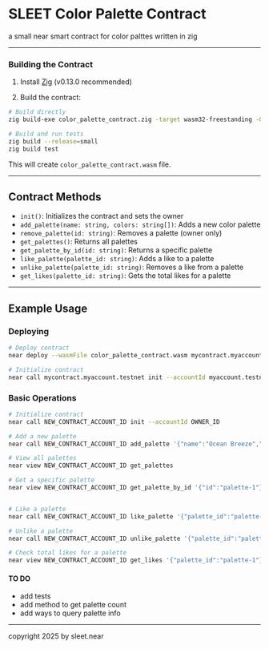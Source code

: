 # SLEET Color Palette Contract
a small near smart contract for color palttes written in zig

---


### Building the Contract

1. Install [Zig](https://ziglang.org/learn/getting-started/#installing-zig) (v0.13.0 recommended)

2. Build the contract:
```bash
# Build directly
zig build-exe color_palette_contract.zig -target wasm32-freestanding -O ReleaseSmall --export=init --export=add_palette --export=remove_palette --export=get_palettes --export=get_palette_by_id --export=like_palette --export=unlike_palette --export=get_likes -fno-entry

# Build and run tests
zig build --release=small
zig build test
```

This will create `color_palette_contract.wasm` file.

---

## Contract Methods

- `init()`: Initializes the contract and sets the owner
- `add_palette(name: string, colors: string[])`: Adds a new color palette
- `remove_palette(id: string)`: Removes a palette (owner only)
- `get_palettes()`: Returns all palettes
- `get_palette_by_id(id: string)`: Returns a specific palette
- `like_palette(palette_id: string)`: Adds a like to a palette
- `unlike_palette(palette_id: string)`: Removes a like from a palette
- `get_likes(palette_id: string)`: Gets the total likes for a palette

---


## Example Usage

### Deploying

```bash
# Deploy contract
near deploy --wasmFile color_palette_contract.wasm mycontract.myaccount.testnet

# Initialize contract
near call mycontract.myaccount.testnet init --accountId myaccount.testnet
```

### Basic Operations
```bash
# Initialize contract
near call NEW_CONTRACT_ACCOUNT_ID init --accountId OWNER_ID

# Add a new palette
near call NEW_CONTRACT_ACCOUNT_ID add_palette '{"name":"Ocean Breeze","colors":["#1B98E0","#247BA0","#006494"]}' --accountId YOUR_ACCOUNT_ID

# View all palettes
near view NEW_CONTRACT_ACCOUNT_ID get_palettes

# Get a specific palette
near view NEW_CONTRACT_ACCOUNT_ID get_palette_by_id '{"id":"palette-1"}'


# Like a palette
near call NEW_CONTRACT_ACCOUNT_ID like_palette '{"palette_id":"palette-1"}' --accountId YOUR_ACCOUNT_ID

# Unlike a palette
near call NEW_CONTRACT_ACCOUNT_ID unlike_palette '{"palette_id":"palette-1"}' --accountId YOUR_ACCOUNT_ID

# Check total likes for a palette
near view NEW_CONTRACT_ACCOUNT_ID get_likes '{"palette_id":"palette-1"}'
```


#### TO DO
- add tests
- add method to get palette count
- add ways to query palette info

---

copyright 2025 by sleet.near